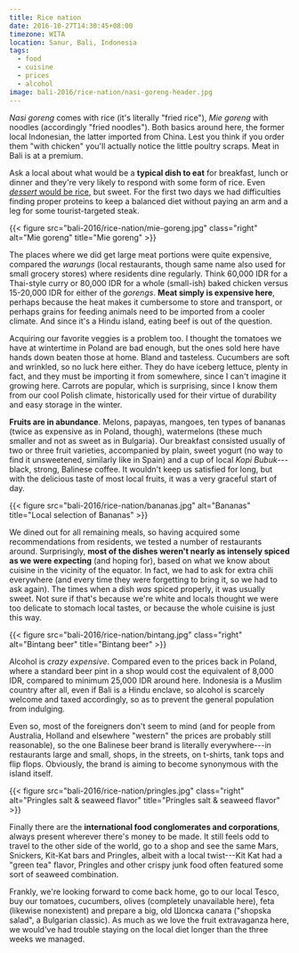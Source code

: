 ```yaml
---
title: Rice nation
date: 2016-10-27T14:30:45+08:00
timezone: WITA
location: Sanur, Bali, Indonesia
tags:
  - food
  - cuisine
  - prices
  - alcohol
image: bali-2016/rice-nation/nasi-goreng-header.jpg
---
```


_Nasi goreng_ comes with rice (it's literally "fried rice"), _Mie goreng_ with noodles (accordingly "fried noodles"). Both basics around here, the former local Indonesian, the latter imported from China. Lest you think if you order them "with chicken" you'll actually notice the little poultry scraps. Meat in Bali is at a premium.

<!--more-->

Ask a local about what would be a __typical dish to eat__ for breakfast, lunch or dinner and they're very likely to respond with some form of rice. Even [_dessert_ would be rice](https://en.wikipedia.org/wiki/Kue_lapis), but sweet. For the first two days we had difficulties finding proper proteins to keep a balanced diet without paying an arm and a leg for some tourist-targeted steak.

{{< figure src="bali-2016/rice-nation/mie-goreng.jpg" class="right" alt="Mie goreng" title="Mie goreng" >}}

The places where we did get large meat portions were quite expensive, compared the _warungs_ (local restaurants, though same name also used for small grocery stores) where residents dine regularly. Think 60,000 IDR for a Thai-style curry or 80,000 IDR for a whole (small-ish) baked chicken versus 15-20,000 IDR for either of the _gorengs_. __Meat simply is expensive here__, perhaps because the heat makes it cumbersome to store and transport, or perhaps grains for feeding animals need to be imported from a cooler climate. And since it's a Hindu island, eating beef is out of the question.

Acquiring our favorite veggies is a problem too. I thought the tomatoes we have at wintertime in Poland are bad enough, but the ones sold here have hands down beaten those at home. Bland and tasteless. Cucumbers are soft and wrinkled, so no luck here either. They do have iceberg lettuce, plenty in fact, and they must be importing it from somewhere, since I can't imagine it growing here. Carrots are popular, which is surprising, since I know them from our cool Polish climate, historically used for their virtue of durability and easy storage in the winter.

__Fruits are in abundance__. Melons, papayas, mangoes, ten types of bananas (twice as expensive as in Poland, though), watermelons (these much smaller and not as sweet as in Bulgaria). Our breakfast consisted usually of two or three fruit varieties, accompanied by plain, sweet yogurt (no way to find it unsweetened, similarly like in Spain) and a cup of local _Kopi Bubuk_---black, strong, Balinese coffee. It wouldn't keep us satisfied for long, but with the delicious taste of most local fruits, it was a very graceful start of day.

{{< figure src="bali-2016/rice-nation/bananas.jpg" alt="Bananas" title="Local selection of Bananas" >}}

We dined out for all remaining meals, so having acquired some recommendations from residents, we tested a number of restaurants around. Surprisingly, __most of the dishes weren't nearly as intensely spiced as we were expecting__ (and hoping for), based on what we know about cuisine in the vicinity of the equator. In fact, we had to ask for extra chili everywhere (and every time they were forgetting to bring it, so we had to ask again). The times when a dish _was_ spiced properly, it was usually sweet. Not sure if that's because we're white and locals thought we were too delicate to stomach local tastes, or because the whole cuisine is just this way.

{{< figure src="bali-2016/rice-nation/bintang.jpg" class="right" alt="Bintang beer" title="Bintang beer" >}}

Alcohol is _crazy expensive_. Compared even to the prices back in Poland, where a standard beer pint in a shop would cost the equivalent of 8,000 IDR, compared to minimum 25,000 IDR around here. Indonesia is a Muslim country after all, even if Bali is a Hindu enclave, so alcohol is scarcely welcome and taxed accordingly, so as to prevent the general population from indulging.

Even so, most of the foreigners don't seem to mind (and for people from Australia, Holland and elsewhere "western" the prices are probably still reasonable), so the one Balinese beer brand is literally everywhere---in restaurants large and small, shops, in the streets, on t-shirts, tank tops and flip flops. Obviously, the brand is aiming to become synonymous with the island itself.

{{< figure src="bali-2016/rice-nation/pringles.jpg" class="right" alt="Pringles salt & seaweed flavor" title="Pringles salt & seaweed flavor" >}}

Finally there are the __international food conglomerates and corporations__, always present wherever there's money to be made. It still feels odd to travel to the other side of the world, go to a shop and see the same Mars, Snickers, Kit-Kat bars and Pringles, albeit with a local twist---Kit Kat had a "green tea" flavor, Pringles and other crispy junk food often featured some sort of seaweed combination.

Frankly, we're looking forward to come back home, go to our local Tesco, buy our tomatoes, cucumbers, olives (completely unavailable here), feta (likewise nonexistent) and prepare a big, old Шопска салата ("shopska salad", a Bulgarian classic). As much as we love the fruit extravaganza here, we would've had trouble staying on the local diet longer than the three weeks we managed.
